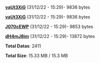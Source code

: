 [**vaUt3XiG**](/data/vaUt3XiG.txt) (31/12/22 - 15:29)- 9836 bytes

[**vaUt3XiG**](/data/vaUt3XiG.txt) (31/12/22 - 15:29)- 9836 bytes

[**J070cEWP**](/data/J070cEWP.txt) (31/12/22 - 15:29)- 9853 bytes

[**dH4mJ8im**](/data/dH4mJ8im.txt) (31/12/22 - 15:29)- 13872 bytes

**Total Datas**: 2411

**Total Size**: 15.33 MB / 15.3 MB